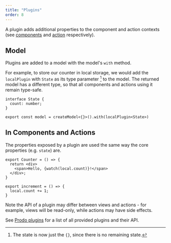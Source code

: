 ```yaml
---
title: "Plugins"
order: 8
---
```


A plugin adds additional properties to the component and action contexts (see
[components](./components.md) and [action](./actions.md) respectively).

## Model

Plugins are added to a model with the model's `with` method.

For example, to store our counter in local storage, we would add the
`localPlugin` with `State` as its type parameter [^1] to the model. The returned
model has a different type, so that all components and actions using it remain
type-safe.

```tsx
interface State {
  count: number;
}

export const model = createModel<{}>().with(localPlugin<State>)
```

[^1]: The state is now just the `{}`, since there is no remaining state.

## In Components and Actions

The properties exposed by a plugin are used the same way the core properties
(e.g. `state`) are.

```tsx
export Counter = () => {
  return <div>
    <span>Hello, {watch(local.count)}!</span>
  </div>;
}

export increment = () => {
  local.count += 1;
}
```

Note the API of a plugin may differ between views and actions - for example,
views will be read-only, while actions may have side effects.

See [Prodo plugins](../05_advanced/creating-plugins.md) for a list of all provided plugins
and their API.
